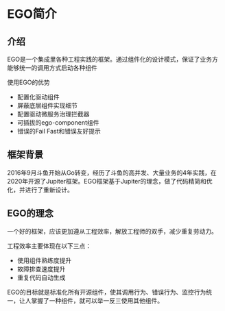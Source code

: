 # EGO简介

## 介绍
EGO是一个集成里各种工程实践的框架。通过组件化的设计模式，保证了业务方能够统一的调用方式启动各种组件

使用EGO的优势
- 配置化驱动组件
- 屏蔽底层组件实现细节
- 配置驱动微服务治理拦截器
- 可插拔的ego-component组件
- 错误的Fail Fast和错误友好提示

## 框架背景
2016年9月斗鱼开始从Go转变，经历了斗鱼的高并发、大量业务的4年实践，在2020年开源了Jupiter框架。EGO框架基于Jupiter的理念，做了代码精简和优化，并进行了重新设计。

## EGO的理念
一个好的框架，应该更加遵从工程效率，解放工程师的双手，减少重复劳动力。

工程效率主要体现在以下三点：
- 使用组件熟练度提升
- 故障排查速度提升
- 重复代码自动生成


EGO的目标就是标准化所有开源组件，使其调用行为、错误行为、监控行为统一，让人掌握了一种组件，就可以举一反三使用其他组件。



